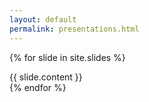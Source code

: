 ```yaml
---
layout: default
permalink: presentations.html
---
```



{% for slide in site.slides %}
<section>
    {{ slide.content }}
</section>
{% endfor %}
